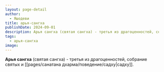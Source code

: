 ```yaml
---
layout: page-detail
author:
  - Яшодеви
title: арья-сангха
publishDate: 2024-09-01
description: Арья сангха (святая сангха) - третья из драгоценностей, собрание святых и садху.
tags:
  - арья-сангха
image:
---
```

**Арья сангха** (святая сангха) - третья из драгоценностей, собрание святых и [[pages/санатана дхарма/поведение/садху|садху]].

